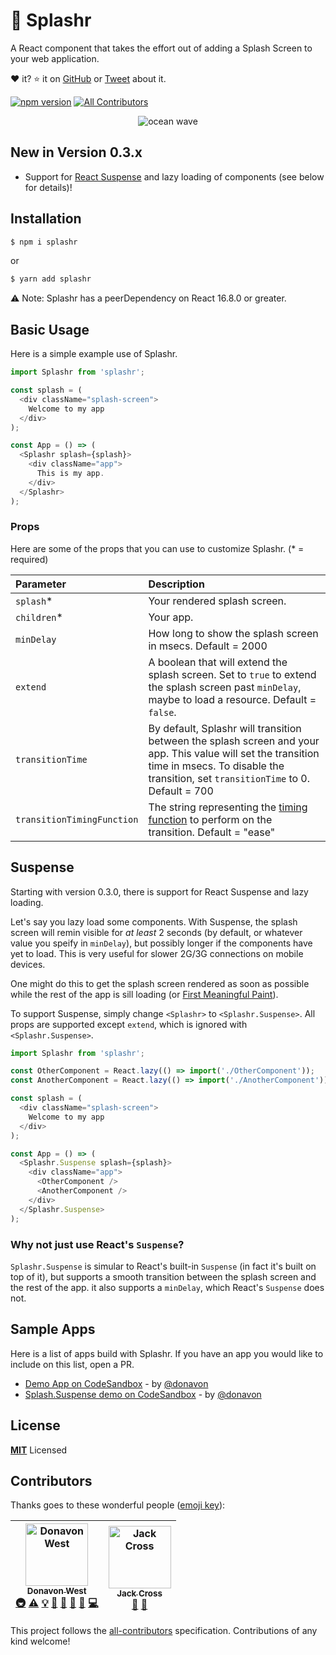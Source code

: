 # 🌊 Splashr

A React component that takes the effort out of adding a Splash Screen to your web application.

❤️ it? ⭐️ it on [GitHub](https://github.com/donavon/splashr/stargazers)
or [Tweet](https://twitter.com/intent/tweet?text=Check%20out%20%F0%9F%8C%8ASplashr.%20A%20custom%20React%20component%20that%20adds%20a%20splash%20screen%20to%20your%20web%20app.&url=https%3A%2F%2Fgithub.com%2Fdonavon%2Fsplashr&via=donavon&hashtags=reactjs,hooks,splashscreen)
about it.

[![npm version](https://badge.fury.io/js/splashr.svg)](https://badge.fury.io/js/splashr)
[![All Contributors](https://img.shields.io/badge/all_contributors-2-orange.svg?style=flat-square)](#contributors)

<div style="text-align: center">
<img src="https://emojipedia-us.s3.dualstack.us-west-1.amazonaws.com/thumbs/240/apple/155/water-wave_1f30a.png" alt="ocean wave">
</div>


## New in Version 0.3.x

* Support for [React Suspense](https://reactjs.org/docs/code-splitting.html) and lazy loading of components (see below for details)!

## Installation

```bash
$ npm i splashr
```

or

```bash
$ yarn add splashr
```

⚠️ Note: Splashr has a peerDependency on React 16.8.0 or greater.

## Basic Usage

Here is a simple example use of Splashr.

```js
import Splashr from 'splashr';

const splash = (
  <div className="splash-screen">
    Welcome to my app
  </div>
);

const App = () => (
  <Splashr splash={splash}>
    <div className="app">
      This is my app.
    </div>
  </Splashr>
);
```

### Props

Here are some of the props that you can use to customize Splashr. (\* = required)


| Parameter | Description                                |
| :-------- | :----------------------------------------- |
| `splash`\*     | Your rendered splash screen. |
| `children`\*     |  Your app.  |
| `minDelay`     |  How long to show the splash screen in msecs. Default = 2000  |
| `extend`     |  A boolean that will extend the splash screen. Set to `true` to extend the splash screen past `minDelay`, maybe to load a resource. Default = `false`.   |
| `transitionTime`     |  By default, Splashr will transition between the splash screen and your app. This value will set the transition time in msecs. To disable the transition, set `transitionTime` to 0. Default = 700  |
| `transitionTimingFunction`     |  The string representing the [timing function](https://developer.mozilla.org/en-US/docs/Web/CSS/transition-timing-function) to perform on the transition. Default = "ease"  |

## Suspense

Starting with version 0.3.0, there is support for React Suspense and lazy loading.

Let's say you lazy load some components. With Suspense,
the splash screen will remin visible for _at least_ 2 seconds
(by default, or whatever value you speify in `minDelay`),
but possibly longer if the components have yet to load.
This is very useful for slower 2G/3G connections on mobile devices.

One might do this to get the splash screen rendered as soon as possible while the rest of the app is sill loading (or
[First Meaningful Paint](https://developers.google.com/web/tools/lighthouse/audits/first-meaningful-paint)).

To support Suspense, simply change `<Splashr>` to `<Splashr.Suspense>`.
All props are supported except `extend`, which is ignored with `<Splashr.Suspense>`.

```js
import Splashr from 'splashr';

const OtherComponent = React.lazy(() => import('./OtherComponent'));
const AnotherComponent = React.lazy(() => import('./AnotherComponent'));

const splash = (
  <div className="splash-screen">
    Welcome to my app
  </div>
);

const App = () => (
  <Splashr.Suspense splash={splash}>
    <div className="app">
      <OtherComponent />
      <AnotherComponent />
    </div>
  </Splashr.Suspense>
);
```

### Why not just use React's `Suspense`?

`Splashr.Suspense` is simular to React's built-in `Suspense` (in fact it's built on top of it), but supports a smooth transition between the splash screen and the rest of the app. it also supports a `minDelay`, which React's `Suspense` does not.

## Sample Apps

Here is a list of apps build with Splashr.
If you have an app you would like to include on this list, open a PR.

* [Demo App on CodeSandbox](https://codesandbox.io/s/9on6o2076y) - by [@donavon](https://twitter.com/donavon)
* [Splash.Suspense demo on CodeSandbox](https://codesandbox.io/s/o5pqnq49w6) - by [@donavon](https://twitter.com/donavon)

## License

**[MIT](LICENSE)** Licensed

## Contributors

Thanks goes to these wonderful people ([emoji key](https://github.com/all-contributors/all-contributors#emoji-key)):

<!-- ALL-CONTRIBUTORS-LIST:START - Do not remove or modify this section -->
<!-- prettier-ignore -->
| [<img src="https://avatars3.githubusercontent.com/u/887639?v=4" width="100px;" alt="Donavon West"/><br /><sub><b>Donavon West</b></sub>](http://donavon.com)<br />[🚇](#infra-donavon "Infrastructure (Hosting, Build-Tools, etc)") [⚠️](https://github.com/donavon/splashr/commits?author=donavon "Tests") [💡](#example-donavon "Examples") [🤔](#ideas-donavon "Ideas, Planning, & Feedback") [🚧](#maintenance-donavon "Maintenance") [👀](#review-donavon "Reviewed Pull Requests") [🔧](#tool-donavon "Tools") [💻](https://github.com/donavon/splashr/commits?author=donavon "Code") | [<img src="https://avatars2.githubusercontent.com/u/1153686?v=4" width="100px;" alt="Jack Cross"/><br /><sub><b>Jack Cross</b></sub>](https://github.com/crosscompile)<br />[🤔](#ideas-crosscompile "Ideas, Planning, & Feedback") [👀](#review-crosscompile "Reviewed Pull Requests") |
| :---: | :---: |
<!-- ALL-CONTRIBUTORS-LIST:END -->

This project follows the [all-contributors](https://github.com/all-contributors/all-contributors) specification. Contributions of any kind welcome!
